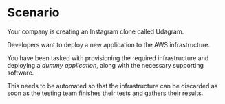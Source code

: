 # Scenario
Your company is creating an Instagram clone called Udagram.

Developers want to deploy a new application to the AWS infrastructure.

You have been tasked with provisioning the required infrastructure and deploying a *dummy application*, along with the necessary supporting software.

This needs to be automated so that the infrastructure can be discarded as soon as the testing team finishes their tests and gathers their results.
